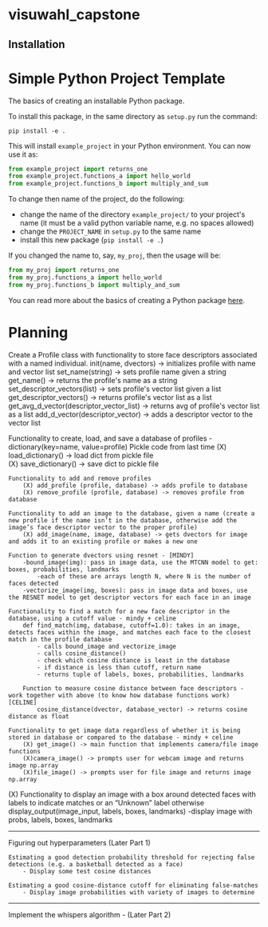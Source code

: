 # visuwahl_capstone
## Installation
# Simple Python Project Template

The basics of creating an installable Python package.

To install this package, in the same directory as `setup.py` run the command:

```shell
pip install -e .
```

This will install `example_project` in your Python environment. You can now use it as:

```python
from example_project import returns_one
from example_project.functions_a import hello_world
from example_project.functions_b import multiply_and_sum
```

To change then name of the project, do the following:
   - change the name of the directory `example_project/` to your project's name (it must be a valid python variable name, e.g. no spaces allowed)
   - change the `PROJECT_NAME` in `setup.py` to the same name
   - install this new package (`pip install -e .`)

If you changed the name to, say, `my_proj`, then the usage will be:

```python
from my_proj import returns_one
from my_proj.functions_a import hello_world
from my_proj.functions_b import multiply_and_sum
```

You can read more about the basics of creating a Python package [here](https://www.pythonlikeyoumeanit.com/Module5_OddsAndEnds/Modules_and_Packages.html).

# Planning

Create a Profile class with functionality to store face descriptors associated with a named individual.
    init(name, dvectors) -> initializes profile with name and vector list
    set_name(string) -> sets profile name given a string
    get_name() -> returns the profile's name as a string
    set_descriptor_vectors(list) -> sets profile's vector list given a list 
    get_descriptor_vectors() -> returns profile's vector list as a list
    get_avg_d_vector(descriptor_vector_list) -> returns avg of profile's vector list as a list
    add_d_vector(descriptor_vector) -> adds a descriptor vector to the vector list

Functionality to create, load, and save a database of profiles - dictionary(key=name, value=profile)
    Pickle code from last time
        (X) load_dictionary() -> load dict from pickle file     
        (X) save_dictionary() -> save dict to pickle file

    Functionality to add and remove profiles
        (X) add_profile (profile, database) -> adds profile to database
        (X) remove_profile (profile, database) -> removes profile from database
     
    Functionality to add an image to the database, given a name (create a new profile if the name isn’t in the database, otherwise add the image’s face descriptor vector to the proper profile)
        (X) add_image(name, image, database) -> gets dvectors for image and adds it to an existing profile or makes a new one
    
    Function to generate dvectors using resnet - [MINDY]
        -bound_image(img): pass in image data, use the MTCNN model to get: boxes, probabilities, landmarks
            -each of these are arrays length N, where N is the number of faces detected
        -vectorize_image(img, boxes): pass in image data and boxes, use the RESNET model to get descriptor vectors for each face in an image

    Functionality to find a match for a new face descriptor in the database, using a cutoff value - mindy + celine
        def find_match(img, database, cutoff=1.0): takes in an image, detects faces within the image, and matches each face to the closest match in the profile database
            - calls bound_image and vectorize_image
            - calls cosine_distance()
            - check which cosine distance is least in the database
            - if distance is less than cutoff, return name
            - returns tuple of labels, boxes, probabilities, landmarks
        
        Function to measure cosine distance between face descriptors - work together with above (to know how database functions work) [CELINE]
            cosine_distance(dvector, database_vector) -> returns cosine distance as float

    Functionality to get image data regardless of whether it is being stored in database or compared to the database - mindy + celine
        (X) get_image() -> main function that implements camera/file image functions
        (X)camera_image() -> prompts user for webcam image and returns image np.array
        (X)file_image() -> prompts user for file image and returns image np.array
(X) Functionality to display an image with a box around detected faces with labels to indicate matches or an “Unknown” label otherwise 
    display_output(image_input, labels, boxes, landmarks)
        -display image with probs, labels, boxes, landmarks

----------

Figuring out hyperparameters (Later Part 1)

    Estimating a good detection probability threshold for rejecting false detections (e.g. a basketball detected as a face)
        - Display some test cosine distances 

    Estimating a good cosine-distance cutoff for eliminating false-matches
        - Display image probabilities with variety of images to determine 

---------

Implement the whispers algorithm - (Later Part 2)